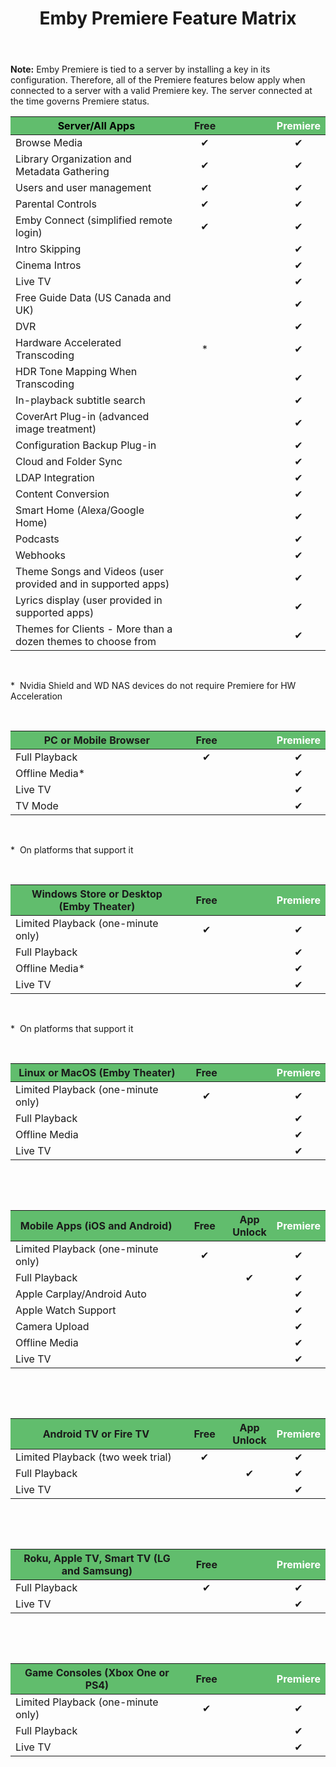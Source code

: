 ﻿---
uid: Premiere-Feature-Matrix
title: Emby Premiere Feature Matrix
legacyUrl: /support/solutions/articles/44001173099-emby-premiere-feature-matrix
---

**Note:** Emby Premiere is tied to a server by installing a key in its configuration.  Therefore, all of the Premiere features below apply when connected to a server with a valid Premiere key.  The server connected at the time governs Premiere status.

<table style="width: 100%; margin-right: calc(0%);">
    <thead>
    <tr>
        <th style="background-color: rgb(97, 189, 109); width: 56.4763%; text-align: center;"><span
                style="color: rgb(0, 0, 0);">Server/All Apps</span></th>
        <th style="background-color: rgb(97, 189, 109); width: 14.6936%; text-align: center;">Free
        </th>
        <th style="background-color: rgb(97, 189, 109); width: 14.6936%;"><br></th>
        <th style="background-color: rgb(97, 189, 109); width: 14.5543%; text-align: center;"><span
                style="background-color: rgb(97, 189, 109); color: rgb(255, 255, 255);">Premiere</span>
        </th>
    </tr>
    </thead>
    <tbody>
    <tr>
        <td style="width: 56.4763%;">Browse Media</td>
        <td style="width: 14.6936%;">
            <div style="text-align: center;">✔</div>
        </td>
        <td style="width: 14.1365%;">
            <div style="text-align: center;"><br></div>
        </td>
        <td style="width: 14.5543%;">
            <div style="text-align: center;">✔</div>
        </td>
    </tr>
    <tr>
        <td style="width: 56.4763%;">Library Organization and Metadata Gathering</td>
        <td style="width: 14.6936%;">
            <div style="text-align: center;">✔</div>
        </td>
        <td style="width: 14.1365%;"><br></td>
        <td style="width: 14.5543%;">
            <div style="text-align: center;">✔</div>
        </td>
    </tr>
    <tr>
        <td style="width: 56.4763%;">Users and user management</td>
        <td style="width: 14.6936%;">
            <div style="text-align: center;">✔</div>
        </td>
        <td style="width: 14.1365%;"><br></td>
        <td style="width: 14.5543%;">
            <div style="text-align: center;">✔</div>
        </td>
    </tr>
    <tr>
        <td style="width: 56.4763%;">Parental Controls</td>
        <td style="width: 14.6936%;">
            <div style="text-align: center;">✔</div>
        </td>
        <td style="width: 14.1365%;"><br></td>
        <td style="width: 14.5543%;">
            <div style="text-align: center;">✔</div>
        </td>
    </tr>
    <tr>
        <td style="width: 56.4763%;">Emby Connect (simplified remote login)<br></td>
        <td style="width: 14.6936%;">
            <div style="text-align: center;">✔</div>
        </td>
        <td style="width: 14.1365%;"><br></td>
        <td style="width: 14.5543%;">
            <div dir="ltr" style="text-align: center;">✔</div>
        </td>
    </tr>
    <tr>
        <td dir="ltr" style="width: 56.4763%;">Intro Skipping</td>
        <td style="width: 14.6936%; text-align: center;"><br></td>
        <td style="width: 14.1365%;"><br></td>
        <td style="width: 14.5543%;">
            <div dir="ltr" style="text-align: center;">✔</div>
        </td>
    </tr>
    <tr>
        <td style="width: 56.4763%;">Cinema Intros</td>
        <td style="width: 14.6936%; text-align: center;"><br></td>
        <td style="width: 14.1365%;"><br></td>
        <td style="width: 14.5543%;">
            <div style="text-align: center;">✔</div>
        </td>
    </tr>
    <tr>
        <td style="width: 56.4763%;">Live TV</td>
        <td style="width: 14.6936%; text-align: center;"><br></td>
        <td style="width: 14.1365%;"><br></td>
        <td style="width: 14.5543%;">
            <div style="text-align: center;">✔</div>
        </td>
    </tr>
    <tr>
        <td dir="ltr" style="width: 56.4763%;">Free Guide Data (US Canada and UK)<br></td>
        <td style="width: 14.6936%; text-align: center;"><br></td>
        <td style="width: 14.1365%;"><br></td>
        <td style="width: 14.5543%;">
            <div style="text-align: center;">✔</div>
        </td>
    </tr>
    <tr>
        <td style="width: 56.4763%;">DVR</td>
        <td style="width: 14.6936%;"><br></td>
        <td style="width: 14.1365%;"><br></td>
        <td style="width: 14.5543%;">
            <div style="text-align: center;">✔</div>
        </td>
    </tr>
    <tr>
        <td style="width: 56.4763%;">Hardware Accelerated Transcoding</td>
        <td style="width: 14.6936%; text-align: center;">*</td>
        <td style="width: 14.1365%;"><br></td>
        <td style="width: 14.5543%;">
            <div dir="ltr" style="text-align: center;">✔</div>
        </td>
    </tr>
    <tr>
        <td dir="ltr" style="width: 56.4763%;">HDR Tone Mapping When Transcoding</td>
        <td style="width: 14.6936%; text-align: center;"><br></td>
        <td style="width: 14.1365%;"><br></td>
        <td style="width: 14.5543%;">
            <div dir="ltr" style="text-align: center;">✔</div>
        </td>
    </tr>
    <tr>
        <td style="width: 56.4763%;">In-playback subtitle search</td>
        <td style="width: 14.6936%;"><br></td>
        <td style="width: 14.1365%;"><br></td>
        <td style="width: 14.5543%;">
            <div style="text-align: center;">✔</div>
        </td>
    </tr>
    <tr>
        <td style="width: 56.4763%;">CoverArt Plug-in (advanced image treatment)</td>
        <td style="width: 14.6936%;"><br></td>
        <td style="width: 14.1365%;"><br></td>
        <td style="width: 14.5543%;">
            <div style="text-align: center;">✔</div>
        </td>
    </tr>
    <tr>
        <td style="width: 56.4763%;">Configuration Backup Plug-in</td>
        <td style="width: 14.6936%;"><br></td>
        <td style="width: 14.1365%;"><br></td>
        <td style="width: 14.5543%;">
            <div style="text-align: center;">✔</div>
        </td>
    </tr>
    <tr>
        <td style="width: 56.4763%;">Cloud and Folder Sync</td>
        <td style="width: 14.6936%;"><br></td>
        <td style="width: 14.1365%;"><br></td>
        <td style="width: 14.5543%;">
            <div style="text-align: center;">✔</div>
        </td>
    </tr>
    <tr>
        <td style="width: 56.4763%;">LDAP Integration</td>
        <td style="width: 14.6936%;"><br></td>
        <td style="width: 14.1365%;"><br></td>
        <td style="width: 14.5543%;">
            <div style="text-align: center;">✔</div>
        </td>
    </tr>
    <tr>
        <td style="width: 56.4763%;">Content Conversion</td>
        <td style="width: 14.6936%;"><br></td>
        <td style="width: 14.1365%;"><br></td>
        <td style="width: 14.5543%;">
            <div style="text-align: center;">✔</div>
        </td>
    </tr>
    <tr>
        <td style="width: 56.4763%;">Smart Home (Alexa/Google Home)</td>
        <td style="width: 14.6936%;"><br></td>
        <td style="width: 14.1365%;"><br></td>
        <td style="width: 14.5543%;">
            <div style="text-align: center;">✔</div>
        </td>
    </tr>
    <tr>
        <td style="width: 56.4763%;">Podcasts</td>
        <td style="width: 14.6936%;"><br></td>
        <td style="width: 14.1365%;"><br></td>
        <td style="width: 14.5543%;">
            <div dir="ltr" style="text-align: center;">✔</div>
        </td>
    </tr>
    <tr>
        <td dir="ltr" style="width: 56.4763%;">Webhooks</td>
        <td style="width: 14.6936%;"><br></td>
        <td style="width: 14.1365%;"><br></td>
        <td style="width: 14.5543%;">
            <div dir="ltr" style="text-align: center;">✔</div>
        </td>
    </tr>
    <tr>
        <td style="width: 56.4763%;">Theme Songs and Videos (user provided and in supported apps)
        </td>
        <td style="width: 14.6936%;"><br></td>
        <td style="width: 14.1365%;"><br></td>
        <td style="width: 14.5543%;">
            <div style="text-align: center;">✔</div>
        </td>
    </tr>
    <tr>
        <td style="width: 56.4763%;">Lyrics display (user provided in supported apps)
        </td>
        <td style="width: 14.6936%;"><br></td>
        <td style="width: 14.1365%;"><br></td>
        <td style="width: 14.5543%;">
            <div style="text-align: center;">✔</div>
        </td>
    </tr>
    <tr>
        <td style="width: 56.4763%;">Themes for Clients - More than a dozen themes to choose from
        </td>
        <td style="width: 14.6936%;"><br></td>
        <td style="width: 14.1365%;"><br></td>
        <td style="width: 14.5543%;">
            <div style="text-align: center;">✔</div>
        </td>
    </tr>
    </tbody>
</table><p><br></p><p dir="ltr">* &nbsp;Nvidia Shield and WD NAS devices do not require Premiere for
    HW Acceleration</p><p><br></p>
<table style="width: 100%;">
    <thead>
    <tr>
        <th style="background-color: rgb(97, 189, 109); text-align: center;">PC or Mobile
            Browser<br></th>
        <th style="background-color: rgb(97, 189, 109); text-align: center;">Free</th>
        <th style="background-color: rgb(97, 189, 109);"><br></th>
        <th style="background-color: rgb(97, 189, 109); text-align: center;"><span
                style="color: rgb(255, 255, 255);">Premiere</span></th>
    </tr>
    </thead>
    <tbody>
    <tr>
        <td style="width: 56.337%;">Full Playback</td>
        <td style="width: 14.8329%;">
            <div style="text-align: center;">✔</div>
        </td>
        <td style="width: 13.7186%;"><br></td>
        <td style="width: 14.6936%;">
            <div style="text-align: center;">✔</div>
        </td>
    </tr>
    <tr>
        <td dir="ltr" style="width: 56.337%;">Offline Media*</td>
        <td style="width: 14.8329%;"><br></td>
        <td style="width: 13.7186%;"><br></td>
        <td style="width: 14.6936%;">
            <div style="text-align: center;">✔</div>
        </td>
    </tr>
    <tr>
        <td style="width: 56.337%;">Live TV</td>
        <td style="width: 14.8329%;"><br></td>
        <td style="width: 13.7186%;"><br></td>
        <td style="width: 14.6936%;">
            <div style="text-align: center;">✔</div>
        </td>
    </tr>
    <tr>
        <td style="width: 56.337%;">TV Mode</td>
        <td style="width: 14.8329%;"><br></td>
        <td style="width: 13.7186%;"><br></td>
        <td style="width: 14.6936%;">
            <div style="text-align: center;">✔</div>
        </td>
    </tr>
    </tbody>
</table><p><br></p><p dir="ltr">* &nbsp;On platforms that support it</p><p dir="ltr"><br></p>
<table style="width: 100%;">
    <thead>
    <tr>
        <th style="background-color: rgb(97, 189, 109); text-align: center;">Windows Store or
            Desktop (Emby Theater)<br></th>
        <th style="background-color: rgb(97, 189, 109); text-align: center;">Free</th>
        <th style="background-color: rgb(97, 189, 109);"><br></th>
        <th style="background-color: rgb(97, 189, 109); text-align: center;"><span
                style="color: rgb(255, 255, 255);">Premiere</span></th>
    </tr>
    </thead>
    <tbody>
    <tr>
        <td style="width: 56.337%;">Limited Playback (one-minute only)</td>
        <td style="width: 14.8329%;">
            <div style="text-align: center;">✔</div>
        </td>
        <td style="width: 13.7186%;"><br></td>
        <td style="width: 14.6936%;">
            <div dir="ltr" style="text-align: center;">✔</div>
        </td>
    </tr>
    <tr>
        <td style="width: 56.337%;">Full Playback</td>
        <td style="width: 14.8329%;">
            <div style="text-align: center;"><br></div>
        </td>
        <td style="width: 13.7186%;"><br></td>
        <td style="width: 14.6936%;">
            <div dir="ltr" style="text-align: center;">✔</div>
        </td>
    </tr>
    <tr>
        <td dir="ltr" style="width: 56.337%;">Offline Media*</td>
        <td style="width: 14.8329%;"><br></td>
        <td style="width: 13.7186%;"><br></td>
        <td style="width: 14.6936%;">
            <div style="text-align: center;">✔</div>
        </td>
    </tr>
    <tr>
        <td style="width: 56.337%;">Live TV</td>
        <td style="width: 14.8329%;"><br></td>
        <td style="width: 13.7186%;"><br></td>
        <td style="width: 14.6936%;">
            <div style="text-align: center;">✔</div>
        </td>
    </tr>
    </tbody>
</table><p><br></p><p dir="ltr">* &nbsp;On platforms that support it</p><p dir="ltr"><br></p>
<table style="width: 100%;">
    <thead>
    <tr>
        <th style="background-color: rgb(97, 189, 109); text-align: center;">Linux or MacOS (Emby
            Theater)<br></th>
        <th style="background-color: rgb(97, 189, 109); text-align: center;">Free</th>
        <th style="background-color: rgb(97, 189, 109);"><br></th>
        <th style="background-color: rgb(97, 189, 109); text-align: center;"><span
                style="color: rgb(255, 255, 255);">Premiere</span></th>
    </tr>
    </thead>
    <tbody>
    <tr>
        <td style="width: 56.337%;">Limited Playback (one-minute only)</td>
        <td style="width: 14.8329%;">
            <div style="text-align: center;">✔</div>
        </td>
        <td style="width: 13.7186%;"><br></td>
        <td style="width: 14.6936%;">
            <div dir="ltr" style="text-align: center;">✔</div>
        </td>
    </tr>
    <tr>
        <td style="width: 56.337%;">Full Playback</td>
        <td style="width: 14.8329%;">
            <div style="text-align: center;"><br></div>
        </td>
        <td style="width: 13.7186%;"><br></td>
        <td style="width: 14.6936%;">
            <div style="text-align: center;">✔</div>
        </td>
    </tr>
    <tr>
        <td style="width: 56.337%;">Offline Media</td>
        <td style="width: 14.8329%;"><br></td>
        <td style="width: 13.7186%;"><br></td>
        <td style="width: 14.6936%;">
            <div style="text-align: center;">✔</div>
        </td>
    </tr>
    <tr>
        <td style="width: 56.337%;">Live TV</td>
        <td style="width: 14.8329%;"><br></td>
        <td style="width: 13.7186%;"><br></td>
        <td style="width: 14.6936%;">
            <div style="text-align: center;">✔</div>
        </td>
    </tr>
    </tbody>
</table><p><br></p><p><br></p>
<table style="width: 100%;">
    <thead>
    <tr>
        <th style="background-color: rgb(97, 189, 109); text-align: center;">Mobile Apps (iOS and
            Android)<br></th>
        <th style="background-color: rgb(97, 189, 109); text-align: center;">Free</th>
        <th style="background-color: rgb(97, 189, 109); text-align: center;">App Unlock</th>
        <th style="background-color: rgb(97, 189, 109); text-align: center;"><span
                style="color: rgb(255, 255, 255);">Premiere</span></th>
    </tr>
    </thead>
    <tbody>
    <tr>
        <td style="width: 56.337%;">Limited Playback (one-minute only)</td>
        <td style="width: 14.8329%;">
            <div style="text-align: center;">✔</div>
        </td>
        <td style="width: 13.7186%;"><br></td>
        <td style="width: 14.6936%;">
            <div dir="ltr" style="text-align: center;">✔</div>
        </td>
    </tr>
    <tr>
        <td style="width: 56.337%;">Full Playback</td>
        <td style="width: 14.8329%;">
            <div style="text-align: center;"><br></div>
        </td>
        <td style="width: 13.7186%;">
            <div style="text-align: center;">✔</div>
        </td>
        <td style="width: 14.6936%;">
            <div dir="ltr" style="text-align: center;">✔</div>
        </td>
    </tr>
    <tr>
        <td dir="ltr" style="width: 56.337%;">Apple Carplay/Android Auto</td>
        <td style="width: 14.8329%;"><br></td>
        <td style="width: 13.7186%;"><br></td>
        <td style="width: 14.6936%;">
            <div dir="ltr" style="text-align: center;">✔</div>
        </td>
    </tr>
    <tr>
        <td dir="ltr" style="width: 56.337%;">Apple Watch Support</td>
        <td style="width: 14.8329%;"><br></td>
        <td style="width: 13.7186%;"><br></td>
        <td style="width: 14.6936%;">
            <div dir="ltr" style="text-align: center;">✔</div>
        </td>
    </tr>
    <tr>
        <td dir="ltr" style="width: 56.337%;">Camera Upload</td>
        <td style="width: 14.8329%;"><br></td>
        <td style="width: 13.7186%;"><br></td>
        <td style="width: 14.6936%;">
            <div dir="ltr" style="text-align: center;">✔</div>
        </td>
    </tr>
    <tr>
        <td style="width: 56.337%;">Offline Media</td>
        <td style="width: 14.8329%;"><br></td>
        <td style="width: 13.7186%;"><br></td>
        <td style="width: 14.6936%;">
            <div style="text-align: center;">✔</div>
        </td>
    </tr>
    <tr>
        <td style="width: 56.337%;">Live TV</td>
        <td style="width: 14.8329%;"><br></td>
        <td style="width: 13.7186%;"><br></td>
        <td style="width: 14.6936%;">
            <div style="text-align: center;">✔</div>
        </td>
    </tr>
    </tbody>
</table><p><br></p><p><br></p>
<table style="width: 100%;">
    <thead>
    <tr>
        <th style="background-color: rgb(97, 189, 109); text-align: center;">Android TV or Fire
            TV<br></th>
        <th style="background-color: rgb(97, 189, 109); text-align: center;">Free</th>
        <th style="background-color: rgb(97, 189, 109); text-align: center;">App Unlock</th>
        <th style="background-color: rgb(97, 189, 109); text-align: center;"><span
                style="color: rgb(255, 255, 255);">Premiere</span></th>
    </tr>
    </thead>
    <tbody>
    <tr>
        <td style="width: 56.337%;">Limited Playback (two week trial)</td>
        <td style="width: 14.8329%;">
            <div style="text-align: center;">✔</div>
        </td>
        <td style="width: 13.7186%;"><br></td>
        <td style="width: 14.6936%;">
            <div dir="ltr" style="text-align: center;">✔</div>
        </td>
    </tr>
    <tr>
        <td style="width: 56.337%;">Full Playback</td>
        <td style="width: 14.8329%;">
            <div style="text-align: center;"><br></div>
        </td>
        <td style="width: 13.7186%;">
            <div style="text-align: center;">✔</div>
        </td>
        <td style="width: 14.6936%;">
            <div style="text-align: center;">✔</div>
        </td>
    </tr>
    <tr>
        <td style="width: 56.337%;">Live TV</td>
        <td style="width: 14.8329%;"><br></td>
        <td style="width: 13.7186%;"><br></td>
        <td style="width: 14.6936%;">
            <div style="text-align: center;">✔</div>
        </td>
    </tr>
    </tbody>
</table><p><br></p><p><br></p>
<table style="width: 100%;">
    <thead>
    <tr>
        <th style="background-color: rgb(97, 189, 109); text-align: center;">Roku, Apple TV, Smart
            TV (LG and Samsung)<br></th>
        <th style="background-color: rgb(97, 189, 109); text-align: center;">Free</th>
        <th style="background-color: rgb(97, 189, 109);"><br></th>
        <th style="background-color: rgb(97, 189, 109); text-align: center;"><span
                style="color: rgb(255, 255, 255);">Premiere</span></th>
    </tr>
    </thead>
    <tbody>
    <tr>
        <td style="width: 56.337%;">Full Playback</td>
        <td style="width: 14.8329%;">
            <div style="text-align: center;">✔</div>
        </td>
        <td style="width: 13.7186%;"><br></td>
        <td style="width: 14.6936%;">
            <div dir="ltr" style="text-align: center;">✔</div>
        </td>
    </tr>
    <tr>
        <td style="width: 56.337%;">Live TV</td>
        <td style="width: 14.8329%;"><br></td>
        <td style="width: 13.7186%;"><br></td>
        <td style="width: 14.6936%;">
            <div style="text-align: center;">✔</div>
        </td>
    </tr>
    </tbody>
</table><p><br></p><p><br></p>
<table style="width: 100%;">
    <thead>
    <tr>
        <th style="background-color: rgb(97, 189, 109); text-align: center;">Game Consoles (Xbox One
            or PS4)<br></th>
        <th style="background-color: rgb(97, 189, 109); text-align: center;">Free</th>
        <th style="background-color: rgb(97, 189, 109);"><br></th>
        <th style="background-color: rgb(97, 189, 109); text-align: center;"><span
                style="color: rgb(255, 255, 255);">Premiere</span></th>
    </tr>
    </thead>
    <tbody>
    <tr>
        <td style="width: 56.337%;">Limited Playback (one-minute only)</td>
        <td style="width: 14.8329%;">
            <div style="text-align: center;">✔</div>
        </td>
        <td style="width: 13.7186%;"><br></td>
        <td style="width: 14.6936%;">
            <div dir="ltr" style="text-align: center;">✔</div>
        </td>
    </tr>
    <tr>
        <td style="width: 56.337%;">Full Playback</td>
        <td style="width: 14.8329%;">
            <div style="text-align: center;"><br></div>
        </td>
        <td style="width: 13.7186%;"><br></td>
        <td style="width: 14.6936%;">
            <div style="text-align: center;">✔</div>
        </td>
    </tr>
    <tr>
        <td style="width: 56.337%;">Live TV</td>
        <td style="width: 14.8329%;"><br></td>
        <td style="width: 13.7186%;"><br></td>
        <td style="width: 14.6936%;">
            <div style="text-align: center;">✔</div>
        </td>
    </tr>
    </tbody>
</table>

